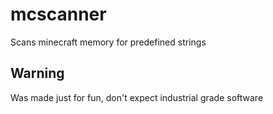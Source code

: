 # mcscanner
Scans minecraft memory for predefined strings

## Warning
Was made just for fun, don't expect industrial grade software
